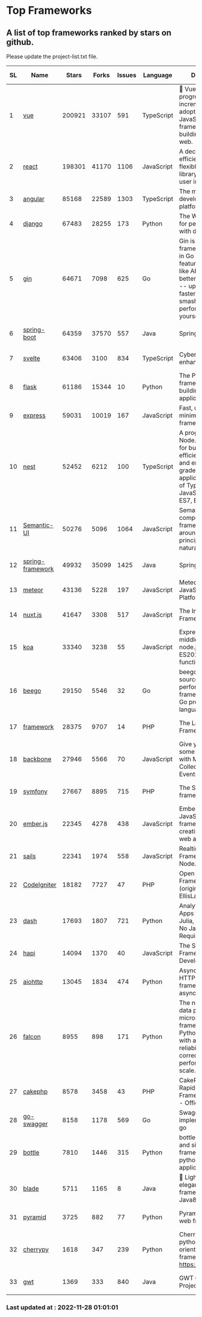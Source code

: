 # Top Frameworks
## A list of top frameworks ranked by stars on github.  
Please update the project-list.txt file.

| SL| Name  | Stars| Forks| Issues | Language | Description | Last Commit |
| --| ------| -----| ---- | ------ | -------- | ----------- | ----------- |
| 1 | [vue](https://github.com/vuejs/vue) | 200921 | 33107 | 591 | TypeScript | 🖖 Vue.js is a progressive, incrementally-adoptable JavaScript framework for building UI on the web. | 2022-11-09 12:39:52 |
| 2 | [react](https://github.com/facebook/react) | 198301 | 41170 | 1106 | JavaScript | A declarative, efficient, and flexible JavaScript library for building user interfaces. | 2022-11-22 00:33:41 |
| 3 | [angular](https://github.com/angular/angular) | 85168 | 22589 | 1303 | TypeScript | The modern web developer’s platform | 2022-11-23 21:57:32 |
| 4 | [django](https://github.com/django/django) | 67483 | 28255 | 173 | Python | The Web framework for perfectionists with deadlines. | 2022-11-25 08:42:25 |
| 5 | [gin](https://github.com/gin-gonic/gin) | 64671 | 7098 | 625 | Go | Gin is a HTTP web framework written in Go (Golang). It features a Martini-like API with much better performance -- up to 40 times faster. If you need smashing performance, get yourself some Gin. | 2022-11-23 07:34:18 |
| 6 | [spring-boot](https://github.com/spring-projects/spring-boot) | 64359 | 37570 | 557 | Java | Spring Boot | 2022-11-24 17:33:23 |
| 7 | [svelte](https://github.com/sveltejs/svelte) | 63406 | 3100 | 834 | TypeScript | Cybernetically enhanced web apps | 2022-11-10 14:15:07 |
| 8 | [flask](https://github.com/pallets/flask) | 61186 | 15344 | 10 | Python | The Python micro framework for building web applications. | 2022-11-25 15:51:37 |
| 9 | [express](https://github.com/expressjs/express) | 59031 | 10019 | 167 | JavaScript | Fast, unopinionated, minimalist web framework for node. | 2022-10-08 20:11:42 |
| 10 | [nest](https://github.com/nestjs/nest) | 52452 | 6212 | 100 | TypeScript | A progressive Node.js framework for building efficient, scalable, and enterprise-grade server-side applications on top of TypeScript & JavaScript (ES6, ES7, ES8) 🚀 | 2022-11-18 10:21:41 |
| 11 | [Semantic-UI](https://github.com/Semantic-Org/Semantic-UI) | 50276 | 5096 | 1064 | JavaScript | Semantic is a UI component framework based around useful principles from natural language. | 2022-10-06 20:02:37 |
| 12 | [spring-framework](https://github.com/spring-projects/spring-framework) | 49932 | 35099 | 1425 | Java | Spring Framework | 2022-11-26 15:48:03 |
| 13 | [meteor](https://github.com/meteor/meteor) | 43136 | 5228 | 197 | JavaScript | Meteor, the JavaScript App Platform | 2022-11-22 18:52:06 |
| 14 | [nuxt.js](https://github.com/nuxt/nuxt.js) | 41647 | 3308 | 517 | JavaScript | The Intuitive Vue(2) Framework | 2022-09-05 13:31:52 |
| 15 | [koa](https://github.com/koajs/koa) | 33340 | 3238 | 55 | JavaScript | Expressive middleware for node.js using ES2017 async functions | 2022-10-25 16:21:44 |
| 16 | [beego](https://github.com/beego/beego) | 29150 | 5546 | 32 | Go | beego is an open-source, high-performance web framework for the Go programming language. | 2022-11-22 08:28:00 |
| 17 | [framework](https://github.com/laravel/framework) | 28375 | 9707 | 14 | PHP | The Laravel Framework. | 2022-11-27 12:41:23 |
| 18 | [backbone](https://github.com/jashkenas/backbone) | 27946 | 5566 | 70 | JavaScript | Give your JS App some Backbone with Models, Views, Collections, and Events | 2022-11-23 20:55:56 |
| 19 | [symfony](https://github.com/symfony/symfony) | 27667 | 8895 | 715 | PHP | The Symfony PHP framework | 2022-11-26 09:24:47 |
| 20 | [ember.js](https://github.com/emberjs/ember.js) | 22345 | 4278 | 438 | JavaScript | Ember.js - A JavaScript framework for creating ambitious web applications | 2022-11-23 17:19:43 |
| 21 | [sails](https://github.com/balderdashy/sails) | 22341 | 1974 | 558 | JavaScript | Realtime MVC Framework for Node.js | 2022-11-21 02:21:42 |
| 22 | [CodeIgniter](https://github.com/bcit-ci/CodeIgniter) | 18182 | 7727 | 47 | PHP | Open Source PHP Framework (originally from EllisLab) | 2022-11-06 14:05:57 |
| 23 | [dash](https://github.com/plotly/dash) | 17693 | 1807 | 721 | Python | Analytical Web Apps for Python, R, Julia, and Jupyter. No JavaScript Required. | 2022-11-07 15:13:24 |
| 24 | [hapi](https://github.com/hapijs/hapi) | 14094 | 1370 | 40 | JavaScript | The Simple, Secure Framework Developers Trust | 2022-11-23 09:23:27 |
| 25 | [aiohttp](https://github.com/aio-libs/aiohttp) | 13045 | 1834 | 474 | Python | Asynchronous HTTP client/server framework for asyncio and Python | 2022-11-21 19:35:01 |
| 26 | [falcon](https://github.com/falconry/falcon) | 8955 | 898 | 171 | Python | The no-magic web data plane API and microservices framework for Python developers, with a focus on reliability, correctness, and performance at scale. | 2022-11-27 10:19:58 |
| 27 | [cakephp](https://github.com/cakephp/cakephp) | 8578 | 3458 | 43 | PHP | CakePHP: The Rapid Development Framework for PHP - Official Repository | 2022-11-27 21:43:42 |
| 28 | [go-swagger](https://github.com/go-swagger/go-swagger) | 8158 | 1178 | 569 | Go | Swagger 2.0 implementation for go | 2022-11-05 22:08:10 |
| 29 | [bottle](https://github.com/bottlepy/bottle) | 7810 | 1446 | 315 | Python | bottle.py is a fast and simple micro-framework for python web-applications. | 2022-09-05 15:24:52 |
| 30 | [blade](https://github.com/lets-blade/blade) | 5711 | 1165 | 8 | Java | :rocket: Lightning fast and elegant mvc framework for Java8 | 2022-05-10 12:38:06 |
| 31 | [pyramid](https://github.com/Pylons/pyramid) | 3725 | 882 | 77 | Python | Pyramid - A Python web framework | 2022-09-29 23:22:56 |
| 32 | [cherrypy](https://github.com/cherrypy/cherrypy) | 1618 | 347 | 239 | Python | CherryPy is a pythonic, object-oriented HTTP framework.      https://cherrypy.dev | 2022-07-17 20:36:25 |
| 33 | [gwt](https://github.com/gwtproject/gwt) | 1369 | 333 | 840 | Java | GWT Open Source Project | 2022-11-23 16:36:20 |

### Last updated at : 2022-11-28 01:01:01
